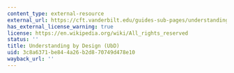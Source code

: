 ```yaml
---
content_type: external-resource
external_url: https://cft.vanderbilt.edu/guides-sub-pages/understanding-by-design/
has_external_license_warning: true
license: https://en.wikipedia.org/wiki/All_rights_reserved
status: ''
title: Understanding by Design (UbD)
uid: 3c8a6371-be84-4a26-b2d8-70749d478e10
wayback_url: ''
---
```


